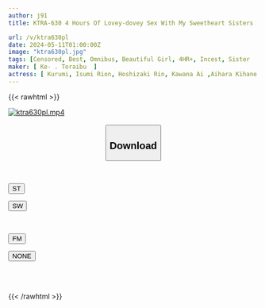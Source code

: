 ```yaml
---
author: j91
title: KTRA-630 4 Hours Of Lovey-dovey Sex With My Sweetheart Sisters

url: /v/ktra630pl
date: 2024-05-11T01:00:00Z
image: "ktra630pl.jpg"
tags: [Censored, Best, Omnibus, Beautiful Girl, 4HR+, Incest, Sister	]
maker: [ Ke- . Toraibu  ]
actress: [ Kurumi, Isumi Rion, Hoshizaki Rin, Kawana Ai ,Aihara Kihane ]
---
```



{{< rawhtml >}}

<div class="video" data-videoid="G3k1Z1GY1mi1pBx">
    <a href="javascript:;">
        <img src="/v/ktra630pl/ktra630pl.jpg" width="WIDTH" height="HEIGHT" alt="ktra630pl.mp4" loading="lazy">
    </a>
</div>

<script type="text/javascript" src="https://j91.asia/asset/on-demand-st.js"></script>

<br>
  <link rel="stylesheet" href="https://j91.asia/asset/bs5.css">
  
  <center>
  <button class="btn btn-primary" type="button" data-bs-toggle="collapse" data-bs-target=".multi-collapse" aria-expanded="false" aria-controls="multiCollapseExample1 multiCollapseExample2"><h2>Download</h2></button></center>
</p>
<div class="row">
  <div class="col">
    <div class="collapse multi-collapse" id="multiCollapseExample1">
      <div class="card card-body">
	      	      <br>
<div class="buttons">  
<p><a href="https://streamtape.to/v/G3k1Z1GY1mi1pBx" target="_blank"><button class="btn-hover color-3"><i class="fa fa-download"></i> ST</button></a></p>
<p><a href="https://asnwish.com/ed8yn9rs7wp3" target="_blank"><button class="btn-hover color-2"><i class="fa fa-download"></i> SW</button></a></p></div>
    </div>
  </div>
</div>
  <div class="col">
    <div class="collapse multi-collapse" id="multiCollapseExample2">
      <div class="card card-body">
	      <br>
<div class="buttons">
<p><a href="https://filemoon.sx/d/zcbtva9o4ei5"><button class="btn-hover color-8"><i class="fa fa-download"></i> FM</button></a></p>
<p><a href="javascript:;"><button class="btn-hover color-9"><i class="fa fa-download"></i> NONE</button></a></p></div>
<br><br>
      </div>
    </div>
  </div>
</div>

{{< /rawhtml >}}